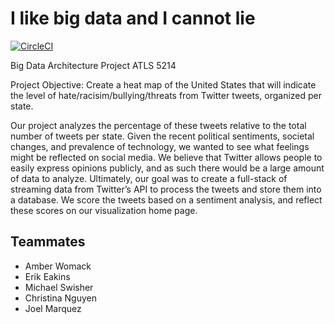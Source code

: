 ﻿# I like big data and I cannot lie

[![CircleCI](https://circleci.com/gh/CUBigDataClass/I-Like-Big-Data-and-I-Cannot-Lie/tree/swish.svg?style=shield&circle-token=081c033c9d14b3246d9422a8bbde12b6b432e0a1)](https://circleci.com/gh/CUBigDataClass/I-Like-Big-Data-and-I-Cannot-Lie/tree/swish)

Big Data Architecture Project
ATLS 5214

Project Objective: Create a heat map of the United States that will indicate the level of hate/racisim/bullying/threats from Twitter tweets, organized per state. 

Our project analyzes the percentage of these tweets relative to the total number of tweets per state. Given the recent political sentiments, societal changes, and prevalence of technology, we wanted to see what feelings might be reflected on social media. We believe that Twitter allows people to easily express opinions publicly, and as such there would be a large amount of data to analyze. Ultimately, our goal was to create a full-stack of streaming data from Twitter’s API to process the tweets and store them into a database. We score the tweets based on a sentiment analysis, and reflect these scores on our visualization home page.

## Teammates
* Amber Womack
* Erik Eakins
* Michael Swisher
* Christina Nguyen
* Joel Marquez
